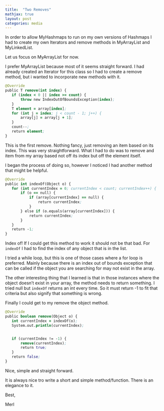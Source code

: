 ```yaml
---
title:  "Two Removes"
mathjax: true
layout: post
categories: media
---
```


In order to allow MyHashmaps to run on my own versions of Hashmaps I had to create my own Iterators and remove methods in MyArrayList and MyLinkedList.

Let us focus on MyArrayList for now.

I prefer MyArrayList because most of it seems straight forward. I had already created an Iterator for this class so I had to create a remove method, but i wanted to incorporate new methods with it.

```clojure
@Override
public T remove(int index) {
   if (index < 0 || index >= count) {
       throw new IndexOutOfBoundsException(index);
   }
   T element = array[index];
   for (int j = index; j < count - 1; j++) {
       array[j] = array[j + 1];
   }
   count--;
   return element;
}
```
This is the first remove. Nothing fancy, just removing an item based on its index. This was very straightforward. What I had to do was to remove and item from my array based not off its index but off the element itself.

I began the process of doing so, however I noticed I had another method that might be helpful.

```clojure
@Override
public int indexOf(Object o) {
   for (int currentIndex = 0; currentIndex < count; currentIndex++) {
       if (o == null) {
           if (array[currentIndex] == null) {
               return currentIndex;
           }
       } else if (o.equals(array[currentIndex])) {
           return currentIndex;
       }
   }
   return -1;
}
```
Index of! If I could get this method to work it should not be that bad. For `indexOf` I had to find the index of any object that is in the list.

I tried a while loop, but this is one of those cases where a for loop is preferred. Mainly because there is an index out of bounds exception that can be called if the object you are searching for may not exist in the array.

The other interesting thing that I learned is that in those instances where the object doesn’t exist in your array, the method needs to return something. I tried null but `indexOf` returns an int every time. So it must return -1 to fit that criteria but also signify that something is wrong.

Finally I could get to my remove the object method.

```clojure
@Override
public boolean remove(Object o) {
   int currentIndex = indexOf(o);
   System.out.println(currentIndex);


   if (currentIndex != -1) {
       remove(currentIndex);
       return true;
   }
   return false;
}
```
Nice, simple and straight forward.

It is always nice tro write a short and simple method/function. There is an elegance to it.

Best,

Merl
